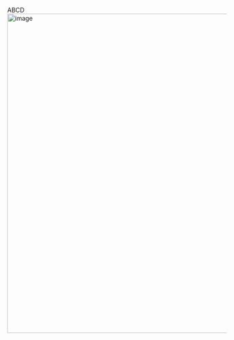 ABCD
<img width="735" alt="image" src="https://github.com/user-attachments/assets/27c17702-62b5-4351-bf1d-5f8d9a1f6e0e" />
